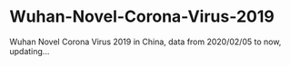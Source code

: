 # Wuhan-Novel-Corona-Virus-2019
Wuhan Novel Corona Virus 2019 in China, data from 2020/02/05 to now, updating...
